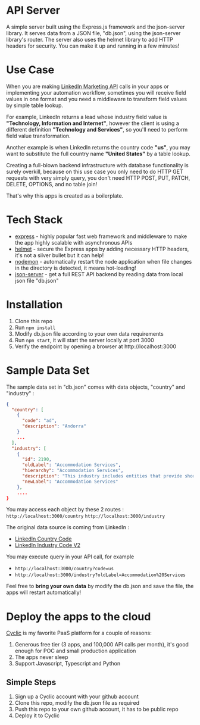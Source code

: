 # API Server

A simple server built using the Express.js framework and the json-server library. It serves data from a JSON file, "db.json", using the json-server library's router. The server also uses the helmet library to add HTTP headers for security. You can make it up and running in a few minutes!

# Use Case

When you are making [LinkedIn Marketing API](https://learn.microsoft.com/en-us/linkedin/marketing/?view=li-lms-2023-01) calls in your apps or implementing your automation workflow, sometimes you will receive field values in one format and you need a middleware to transform field values by simple table lookup.

For example, LinkedIn returns a lead whose industry field value is **"Technology, Information and Internet"**, however the client is using a different definition **"Technology and Services"**, so you'll need to perform field value transformation.

Another example is when LinkedIn returns the country code **"us"**, you may want to substitute the full country name **"United States"** by a table lookup.

Creating a full-blown backend infrastructure with database functionality is surely overkill, because on this use case you only need to do HTTP GET requests with very simply query, you don't need HTTP POST, PUT, PATCH, DELETE, OPTIONS, and no table join!

That's why this apps is created as a boilerplate.

# Tech Stack

- [express](https://www.npmjs.com/package/express) - highly popular fast web framework and middleware to make the app highly scalable with asynchronous APIs
- [helmet](https://www.npmjs.com/package/helmet) - secure the Express apps by adding necessary HTTP headers, it's not a silver bullet but it can help!
- [nodemon](https://www.npmjs.com/package/nodemon) - automatically restart the node application when file changes in the directory is detected, it means hot-loading!
- [json-server](https://www.npmjs.com/package/json-server) - get a full REST API backend by reading data from local json file "db.json"

# Installation

1. Clone this repo
2. Run `npm install`
3. Modify db.json file according to your own data requirements
4. Run `npm start`, it will start the server locally at port 3000
5. Verify the endpoint by opening a browser at http://localhost:3000

# Sample Data Set

The sample data set in "db.json" comes with data objects, "country" and "industry" :

```json
{
  "country": [
    {
      "code": "ad",
      "description": "Andorra"
    }
    ...
  ],
  "industry": [
    {
      "id": 2190,
      "oldLabel": "Accommodation Services",
      "hierarchy": "Accommodation Services",
      "description": "This industry includes entities that provide short-term lodging in facilities, such as hotels, motels, and bed-and-breakfast inns. In addition to lodging, they may provide a range of other services to their guests.",
      "newLabel": "Accommodation Services"
    },
    ....
}
```

You may access each object by these 2 routes :
`http://localhost:3000/country`
`http://localhost:3000/industry`

The original data source is coming from LinkedIn :

- [LinkedIn Country Code](https://learn.microsoft.com/en-us/linkedin/shared/references/reference-tables/country-codes)
- [LinkedIn Industry Code V2](https://learn.microsoft.com/en-us/linkedin/shared/references/reference-tables/industry-codes-v2)

You may execute query in your API call, for example

- `http://localhost:3000/country?code=us`
- `http://localhost:3000/industry?oldLabel=Accommodation%20Services`

Feel free to **bring your own data** by modify the db.json and save the file, the apps will restart automatically!

# Deploy the apps to the cloud

[Cyclic](https://www.cyclic.sh/) is my favorite PaaS platform for a couple of reasons:

1. Generous free tier (3 apps, and 100,000 API calls per month), it's good enough for POC and small production application
2. The apps never sleep
3. Support Javascript, Typescript and Python

## Simple Steps

1. Sign up a Cyclic account with your github account
2. Clone this repo, modify the db.json file as required
3. Push this repo to your own github account, it has to be public repo
4. Deploy it to Cyclic
